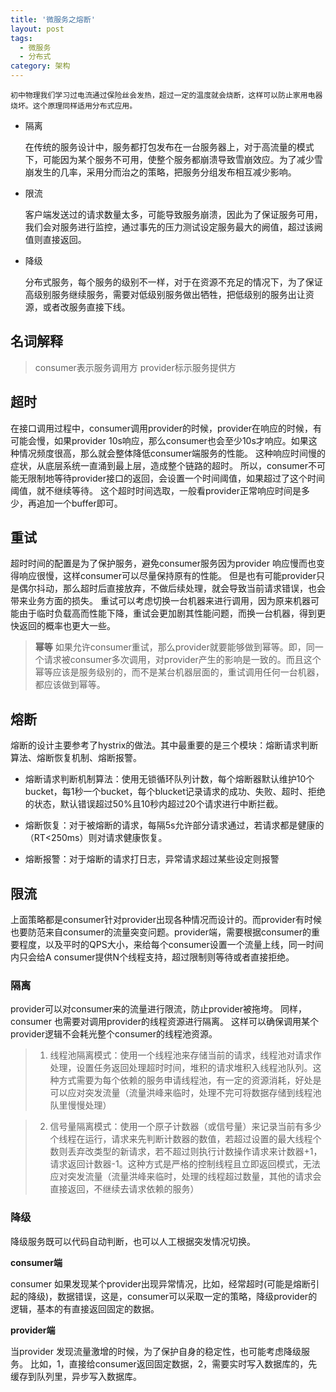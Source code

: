 ```yaml
---
title: '微服务之熔断'
layout: post
tags:
  - 微服务
  - 分布式
category: 架构
---
```


	初中物理我们学习过电流通过保险丝会发热，超过一定的温度就会烧断，这样可以防止家用电器烧坏。这个原理同样适用分布式应用。
	
- 隔离

	在传统的服务设计中，服务都打包发布在一台服务器上，对于高流量的模式下，可能因为某个服务不可用，使整个服务都崩溃导致雪崩效应。为了减少雪崩发生的几率，采用分而治之的策略，把服务分组发布相互减少影响。
	
- 限流

	客户端发送过的请求数量太多，可能导致服务崩溃，因此为了保证服务可用，我们会对服务进行监控，通过事先的压力测试设定服务最大的阙值，超过该阙值则直接返回。
	
- 降级

	分布式服务，每个服务的级别不一样，对于在资源不充足的情况下，为了保证高级别服务继续服务，需要对低级别服务做出牺牲，把低级别的服务出让资源，或者改服务直接下线。
<!--more-->

## 名词解释

> consumer表示服务调用方 
provider标示服务提供方

## 超时

在接口调用过程中，consumer调用provider的时候，provider在响应的时候，有可能会慢，如果provider 10s响应，那么consumer也会至少10s才响应。如果这种情况频度很高，那么就会整体降低consumer端服务的性能。
这种响应时间慢的症状，从底层系统一直涌到最上层，造成整个链路的超时。
	所以，consumer不可能无限制地等待provider接口的返回，会设置一个时间阈值，如果超过了这个时间阈值，就不继续等待。
	这个超时时间选取，一般看provider正常响应时间是多少，再追加一个buffer即可。
## 重试
超时时间的配置是为了保护服务，避免consumer服务因为provider 响应慢而也变得响应很慢，这样consumer可以尽量保持原有的性能。
但是也有可能provider只是偶尔抖动，那么超时后直接放弃，不做后续处理，就会导致当前请求错误，也会带来业务方面的损失。
重试可以考虑切换一台机器来进行调用，因为原来机器可能由于临时负载高而性能下降，重试会更加剧其性能问题，而换一台机器，得到更快返回的概率也更大一些。

> **幂等**
> 如果允许consumer重试，那么provider就要能够做到幂等。即，同一个请求被consumer多次调用，对provider产生的影响是一致的。而且这个幂等应该是服务级别的，而不是某台机器层面的，重试调用任何一台机器，都应该做到幂等。

## 熔断

熔断的设计主要参考了hystrix的做法。其中最重要的是三个模块：熔断请求判断算法、熔断恢复机制、熔断报警。

 - 熔断请求判断机制算法：使用无锁循环队列计数，每个熔断器默认维护10个bucket，每1秒一个bucket，每个blucket记录请求的成功、失败、超时、拒绝的状态，默认错误超过50%且10秒内超过20个请求进行中断拦截。
 
 - 熔断恢复：对于被熔断的请求，每隔5s允许部分请求通过，若请求都是健康的（RT<250ms）则对请求健康恢复。

 - 熔断报警：对于熔断的请求打日志，异常请求超过某些设定则报警

## 限流

上面策略都是consumer针对provider出现各种情况而设计的。而provider有时候也要防范来自consumer的流量突变问题。provider端，需要根据consumer的重要程度，以及平时的QPS大小，来给每个consumer设置一个流量上线，同一时间内只会给A consumer提供N个线程支持，超过限制则等待或者直接拒绝。

### 隔离
provider可以对consumer来的流量进行限流，防止provider被拖垮。 
同样，consumer 也需要对调用provider的线程资源进行隔离。 这样可以确保调用某个provider逻辑不会耗光整个consumer的线程池资源。

> 1. 线程池隔离模式：使用一个线程池来存储当前的请求，线程池对请求作处理，设置任务返回处理超时时间，堆积的请求堆积入线程池队列。这种方式需要为每个依赖的服务申请线程池，有一定的资源消耗，好处是可以应对突发流量（流量洪峰来临时，处理不完可将数据存储到线程池队里慢慢处理）

> 2. 信号量隔离模式：使用一个原子计数器（或信号量）来记录当前有多少个线程在运行，请求来先判断计数器的数值，若超过设置的最大线程个数则丢弃改类型的新请求，若不超过则执行计数操作请求来计数器+1，请求返回计数器-1。这种方式是严格的控制线程且立即返回模式，无法应对突发流量（流量洪峰来临时，处理的线程超过数量，其他的请求会直接返回，不继续去请求依赖的服务）

### 降级
降级服务既可以代码自动判断，也可以人工根据突发情况切换。

**consumer端**

consumer 如果发现某个provider出现异常情况，比如，经常超时(可能是熔断引起的降级)，数据错误，这是，consumer可以采取一定的策略，降级provider的逻辑，基本的有直接返回固定的数据。

**provider端**

当provider 发现流量激增的时候，为了保护自身的稳定性，也可能考虑降级服务。 
比如，1，直接给consumer返回固定数据，2，需要实时写入数据库的，先缓存到队列里，异步写入数据库。



